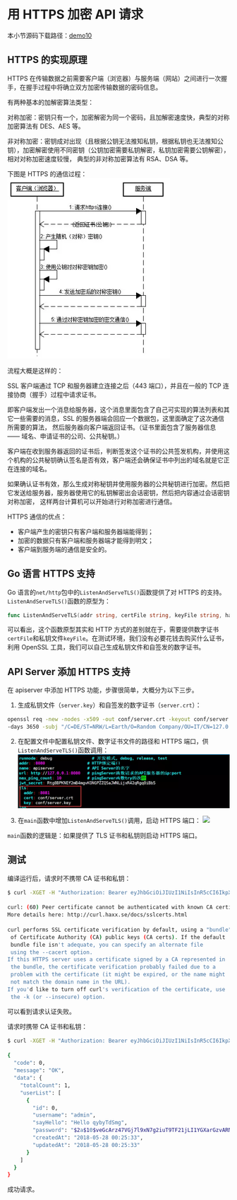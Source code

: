 # 用 HTTPS 加密 API 请求
本小节源码下载路径：[demo10](https://github.com/lexkong/apiserver_demos/tree/master/demo10)

## HTTPS 的实现原理
HTTPS 在传输数据之前需要客户端（浏览器）与服务端（网站）之间进行一次握手，在握手过程中将确立双方加密传输数据的密码信息。

有两种基本的加解密算法类型：

对称加密：密钥只有一个，加密解密为同一个密码，且加解密速度快，典型的对称加密算法有 DES、AES 等。

非对称加密：密钥成对出现（且根据公钥无法推知私钥，根据私钥也无法推知公钥），加密解密使用不同密钥（公钥加密需要私钥解密，私钥加密需要公钥解密），相对对称加密速度较慢，
典型的非对称加密算法有 RSA、DSA 等。

下图是 HTTPS 的通信过程：
![](images/https.jpg)

流程大概是这样的：

SSL 客户端通过 TCP 和服务器建立连接之后（443 端口），并且在一般的 TCP 连接协商（握手）过程中请求证书。

即客户端发出一个消息给服务器，这个消息里面包含了自己可实现的算法列表和其它一些需要的消息，SSL 的服务器端会回应一个数据包，这里面确定了这次通信所需要的算法，
然后服务器向客户端返回证书。（证书里面包含了服务器信息 —— 域名、申请证书的公司、公共秘钥。）

客户端在收到服务器返回的证书后，判断签发这个证书的公共签发机构，并使用这个机构的公共秘钥确认签名是否有效，客户端还会确保证书中列出的域名就是它正在连接的域名。

如果确认证书有效，那么生成对称秘钥并使用服务器的公共秘钥进行加密。然后把它发送给服务器，服务器使用它的私钥解密出会话密钥，然后把内容通过会话密钥对称加密，
这样两台计算机可以开始进行对称加密进行通信。

HTTPS 通信的优点：

- 客户端产生的密钥只有客户端和服务器端能得到；
- 加密的数据只有客户端和服务器端才能得到明文；
- 客户端到服务端的通信是安全的。

## Go 语言 HTTPS 支持
Go 语言的`net/http`包中的`ListenAndServeTLS()`函数提供了对 HTTPS 的支持。`ListenAndServeTLS()`函数的原型为：
```go
func ListenAndServeTLS(addr string, certFile string, keyFile string, handler Handler) error
```

可以看出，这个函数原型其实和 HTTP 方式的差别就在于，需要提供数字证书`certFile`和私钥文件`keyFile`。在测试环境，我们没有必要花钱去购买什么证书，
利用 OpenSSL 工具，我们可以自己生成私钥文件和自签发的数字证书。

## API Server 添加 HTTPS 支持
在 apiserver 中添加 HTTPS 功能，步骤很简单，大概分为以下三步。

1. 生成私钥文件（`server.key`）和自签发的数字证书（`server.crt`）：
```bash
openssl req -new -nodes -x509 -out conf/server.crt -keyout conf/server.key \
-days 3650 -subj "/C=DE/ST=NRW/L=Earth/O=Random Company/OU=IT/CN=127.0.0.1/emailAddress=xxxxx@qq.com"
```

2. 在配置文件中配置私钥文件、数字证书文件的路径和 HTTPS 端口，供`ListenAndServeTLS()`函数调用：
![](images/certconfig.jpg)

3. 在`main`函数中增加`ListenAndServeTLS()`调用，启动 HTTPS 端口：
![](images/certserver.jpg)

`main`函数的逻辑是：如果提供了 TLS 证书和私钥则启动 HTTPS 端口。

## 测试
编译运行后，请求时不携带 CA 证书和私钥：
```bash
$ curl -XGET -H "Authorization: Bearer eyJhbGciOiJIUzI1NiIsInR5cCI6IkpXVCJ9.eyJpYXQiOjE1MjgwMTY5MjIsImlkIjowLCJuYmYiOjE1MjgwMTY5MjIsInVzZXJuYW1lIjoiYWRtaW4ifQ.LjxrK9DuAwAzUD8-9v43NzWBN7HXsSLfebw92DKd1JQ" -H "Content-Type: application/json" https://127.0.0.1:8081/v1/user

curl: (60) Peer certificate cannot be authenticated with known CA certificates
More details here: http://curl.haxx.se/docs/sslcerts.html

curl performs SSL certificate verification by default, using a "bundle"
 of Certificate Authority (CA) public keys (CA certs). If the default
 bundle file isn't adequate, you can specify an alternate file
 using the --cacert option.
If this HTTPS server uses a certificate signed by a CA represented in
 the bundle, the certificate verification probably failed due to a
 problem with the certificate (it might be expired, or the name might
 not match the domain name in the URL).
If you'd like to turn off curl's verification of the certificate, use
 the -k (or --insecure) option.
```

可以看到请求认证失败。

请求时携带 CA 证书和私钥：
```bash
$ curl -XGET -H "Authorization: Bearer eyJhbGciOiJIUzI1NiIsInR5cCI6IkpXVCJ9.eyJpYXQiOjE1MjgwMTY5MjIsImlkIjowLCJuYmYiOjE1MjgwMTY5MjIsInVzZXJuYW1lIjoiYWRtaW4ifQ.LjxrK9DuAwAzUD8-9v43NzWBN7HXsSLfebw92DKd1JQ" -H "Content-Type: application/json" https://127.0.0.1:8081/v1/user --cacert conf/server.crt --cert conf/server.crt --key conf/server.key

{
  "code": 0,
  "message": "OK",
  "data": {
    "totalCount": 1,
    "userList": [
      {
        "id": 0,
        "username": "admin",
        "sayHello": "Hello qybyTdSmg",
        "password": "$2a$10$veGcArz47VGj7l9xN7g2iuT9TF21jLI1YGXarGzvARNdnt4inC9PG",
        "createdAt": "2018-05-28 00:25:33",
        "updatedAt": "2018-05-28 00:25:33"
      }
    ]
  }
}
```

成功请求。